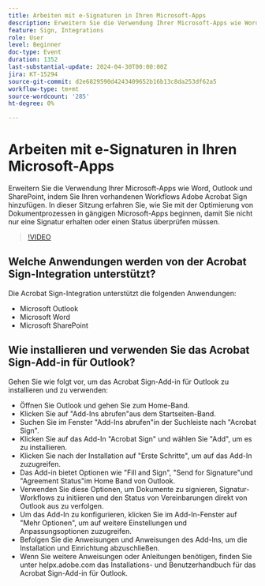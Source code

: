 ```yaml
---
title: Arbeiten mit e-Signaturen in Ihren Microsoft-Apps
description: Erweitern Sie die Verwendung Ihrer Microsoft-Apps wie Word, Outlook und SharePoint, indem Sie Ihren vorhandenen Workflows Adobe Acrobat Sign hinzufügen.
feature: Sign, Integrations
role: User
level: Beginner
doc-type: Event
duration: 1352
last-substantial-update: 2024-04-30T00:00:00Z
jira: KT-15294
source-git-commit: d2e6829590d4243409652b16b13c8da253df62a5
workflow-type: tm+mt
source-wordcount: '285'
ht-degree: 0%

---
```



# Arbeiten mit e-Signaturen in Ihren Microsoft-Apps

Erweitern Sie die Verwendung Ihrer Microsoft-Apps wie Word, Outlook und SharePoint, indem Sie Ihren vorhandenen Workflows Adobe Acrobat Sign hinzufügen. In dieser Sitzung erfahren Sie, wie Sie mit der Optimierung von Dokumentprozessen in gängigen Microsoft-Apps beginnen, damit Sie nicht nur eine Signatur erhalten oder einen Status überprüfen müssen.

>[!VIDEO](https://video.tv.adobe.com/v/3428185/?learn=on)

## Welche Anwendungen werden von der Acrobat Sign-Integration unterstützt?

Die Acrobat Sign-Integration unterstützt die folgenden Anwendungen:

* Microsoft Outlook
* Microsoft Word
* Microsoft SharePoint

## Wie installieren und verwenden Sie das Acrobat Sign-Add-in für Outlook?

Gehen Sie wie folgt vor, um das Acrobat Sign-Add-in für Outlook zu installieren und zu verwenden:

* Öffnen Sie Outlook und gehen Sie zum Home-Band.
* Klicken Sie auf &quot;Add-Ins abrufen&quot;aus dem Startseiten-Band.
* Suchen Sie im Fenster &quot;Add-Ins abrufen&quot;in der Suchleiste nach &quot;Acrobat Sign&quot;.
* Klicken Sie auf das Add-In &quot;Acrobat Sign&quot; und wählen Sie &quot;Add&quot;, um es zu installieren.
* Klicken Sie nach der Installation auf &quot;Erste Schritte&quot;, um auf das Add-In zuzugreifen.
* Das Add-in bietet Optionen wie &quot;Fill and Sign&quot;, &quot;Send for Signature&quot;und &quot;Agreement Status&quot;im Home Band von Outlook.
* Verwenden Sie diese Optionen, um Dokumente zu signieren, Signatur-Workflows zu initiieren und den Status von Vereinbarungen direkt von Outlook aus zu verfolgen.
* Um das Add-In zu konfigurieren, klicken Sie im Add-In-Fenster auf &quot;Mehr Optionen&quot;, um auf weitere Einstellungen und Anpassungsoptionen zuzugreifen.
* Befolgen Sie die Anweisungen und Anweisungen des Add-Ins, um die Installation und Einrichtung abzuschließen.
* Wenn Sie weitere Anweisungen oder Anleitungen benötigen, finden Sie unter helpx.adobe.com das Installations- und Benutzerhandbuch für das Acrobat Sign-Add-in für Outlook.